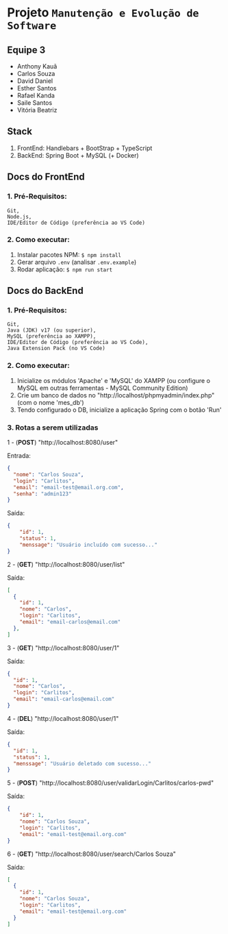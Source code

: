# Projeto `Manutenção e Evolução de Software`

## Equipe 3

- Anthony Kauã
- Carlos Souza
- David Daniel
- Esther Santos
- Rafael Kanda
- Saile Santos
- Vitória Beatriz

## Stack

1. FrontEnd: Handlebars + BootStrap + TypeScript
2. BackEnd: Spring Boot + MySQL (+ Docker)

## Docs do FrontEnd

### 1. Pré-Requisitos:

```
Git, 
Node.js, 
IDE/Editor de Código (preferência ao VS Code)
```

### 2. Como executar:

1. Instalar pacotes NPM: `$ npm install`
2. Gerar arquivo `.env` (analisar `.env.example`)
3. Rodar aplicação: `$ npm run start`

## Docs do BackEnd

### 1. Pré-Requisitos: 

```
Git, 
Java (JDK) v17 (ou superior),
MySQL (preferência ao XAMPP),
IDE/Editor de Código (preferência ao VS Code),
Java Extension Pack (no VS Code)
```

### 2. Como executar:

1. Inicialize os módulos 'Apache' e 'MySQL' do XAMPP (ou configure o MySQL em outras ferramentas - MySQL Community Edition)
2. Crie um banco de dados no "http://localhost/phpmyadmin/index.php" (com o nome 'mes_db')
3. Tendo configurado o DB, inicialize a aplicação Spring com o botão 'Run'

### 3. Rotas a serem utilizadas

1 - (**POST**) "http://localhost:8080/user"

Entrada:

```json
{
  "nome": "Carlos Souza",
  "login": "Carlitos",
  "email": "email-test@email.org.com",
  "senha": "admin123"
}
```

Saída:

```json
{
    "id": 1,
    "status": 1,
    "menssage": "Usuário incluído com sucesso..."
}
```

2 - (**GET**) "http://localhost:8080/user/list"

Saída:

```json
[
  {
    "id": 1,
    "nome": "Carlos",
    "login": "Carlitos",
    "email": "email-carlos@email.com"
  },
]
```

3 - (**GET**) "http://localhost:8080/user/1"

Saída:

```json
{
  "id": 1,
  "nome": "Carlos",
  "login": "Carlitos",
  "email": "email-carlos@email.com"
}
```

4 - (**DEL**) "http://localhost:8080/user/1"

Saída:

```json
{
  "id": 1,
  "status": 1,
  "menssage": "Usuário deletado com sucesso..."
}
```

5 - (**POST**) "http://localhost:8080/user/validarLogin/Carlitos/carlos-pwd"

Saída:

```json
{
    "id": 1,
    "nome": "Carlos Souza",
    "login": "Carlitos",
    "email": "email-test@email.org.com"
}
```

6 - (**GET**) "http://localhost:8080/user/search/Carlos Souza"

Saída:

```json
[
  {
    "id": 1,
    "nome": "Carlos Souza",
    "login": "Carlitos",
    "email": "email-test@email.org.com"
  }
]
```
